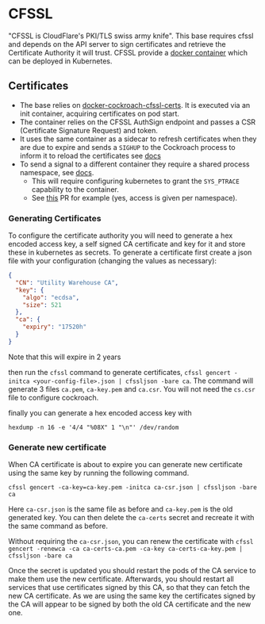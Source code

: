 # CFSSL

"CFSSL is CloudFlare's PKI/TLS swiss army knife". This base requires cfssl and depends on the API server
to sign certificates and retrieve the Certificate Authority it will trust. CFSSL provide a
[docker container](https://hub.docker.com/r/cfssl/cfssl/) which can be deployed in Kubernetes.

## Certificates

- The base relies on [docker-cockroach-cfssl-certs](https://github.com/utilitywarehouse/docker-cockroach-cfssl-certs).
It is executed via an init container, acquiring certificates on pod start.
- The container relies on the CFSSL AuthSign endpoint and passes a CSR (Certificate Signature Request) and token.
- It uses the same container as a sidecar to refresh certificates when they are due to expire and sends a `SIGHUP` to the
  Cockroach process to inform it to reload the certificates see [docs](https://www.cockroachlabs.com/docs/stable/rotate-certificates.html)
- To send a signal to a different container they require a shared process namespace,
  see [docs](https://kubernetes.io/docs/tasks/configure-pod-container/share-process-namespace/).
  - This will require configuring kubernetes to grant the `SYS_PTRACE` capability to the container.
  - See [this](https://github.com/utilitywarehouse/kubernetes-manifests/pull/75092) PR for example (yes, access is given per namespace).

### Generating Certificates

To configure the certificate authority you will need to generate a hex encoded access key, a self signed CA certificate and key for it and store these in kubernetes as secrets. To generate a certificate first create a json file with your configuration (changing the values as necessary):

``` json
{
  "CN": "Utility Warehouse CA",
  "key": {
    "algo": "ecdsa",
    "size": 521
  },
  "ca": {
    "expiry": "17520h"
  }
}
```
Note that this will expire in 2 years

then run the `cfssl` command to generate certificates, `cfssl gencert -initca <your-config-file>.json | cfssljson -bare ca`. The command will generate 3 files `ca.pem`, `ca-key.pem` and `ca.csr`. You will not need the `cs.csr` file to configure cockroach.

finally you can generate a hex encoded access key with
``` shell
hexdump -n 16 -e '4/4 "%08X" 1 "\n"' /dev/random
```

### Generate new certificate
When CA certificate is about to expire you can generate new certificate using
the same key by running the following command.

`cfssl gencert -ca-key=ca-key.pem -initca ca-csr.json | cfssljson -bare ca`

Here `ca-csr.json` is the same file as before and `ca-key.pem` is the old
generated key. You can then delete the `ca-certs` secret and recreate it
with the same command as before.

Without requiring the `ca-csr.json`, you can renew the certificate with
`cfssl gencert -renewca -ca ca-certs-ca.pem -ca-key ca-certs-ca-key.pem | cfssljson -bare ca`

Once the secret is updated you should restart the pods of the CA service
to make them use the new certificate. Afterwards, you should restart all 
services that use certificates signed by this CA, so that they can fetch
the new CA certificate. As we are using the same key the certificates signed
by the CA will appear to be signed by both the old CA certificate and the new one.
